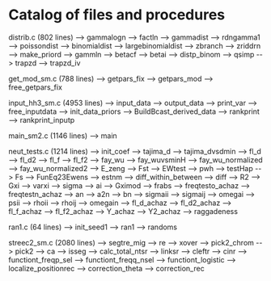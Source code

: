 # Catalog of files and procedures

distrib.c (802 lines)
    --> gammalogn
    --> factln
    --> gammadist
    --> rdngamma1
    --> poissondist
    --> binomialdist
    --> largebinomialdist
    --> zbranch
    --> zriddrn
    --> make_priord
    --> gammln
    --> betacf
    --> betai
    --> distp_binom
    --> qsimp
    --> trapzd
    --> trapzd_iv

get_mod_sm.c (788 lines)
    --> getpars_fix
    --> getpars_mod
    --> free_getpars_fix

input_hh3_sm.c (4953 lines)
    --> input_data
    --> output_data
    --> print_var
    --> free_inputdata
    --> init_data_priors
    --> BuildBcast_derived_data
    --> rankprint
    --> rankprint_inputp

main_sm2.c (1146 lines)
    --> main

neut_tests.c (1214 lines)
    --> init_coef
    --> tajima_d
    --> tajima_dvsdmin
    --> fl_d
    --> fl_d2
    --> fl_f
    --> fl_f2
    --> fay_wu
    --> fay_wuvsminH
    --> fay_wu_normalized
    --> fay_wu_normalized2
    --> E_zeng
    --> Fst
    --> EWtest
    --> pwh
    --> testHap
    --> Fs
    --> FunEq23Ewens
    --> estnm
    --> diff_within_between
    --> diff
    --> R2
    --> Gxi
    --> varxi
    --> sigma
    --> ai
    --> Gximod
    --> frabs
    --> freqtesto_achaz
    --> freqtestn_achaz
    --> an
    --> a2n
    --> bn
    --> sigmaii
    --> sigmaij
    --> omegai
    --> psii
    --> rhoii
    --> rhoij
    --> omegain
    --> fl_d_achaz
    --> fl_d2_achaz
    --> fl_f_achaz
    --> fl_f2_achaz
    --> Y_achaz
    --> Y2_achaz
    --> raggadeness

ran1.c (64 lines)
    --> init_seed1
    --> ran1
    --> randoms

streec2_sm.c (2080 lines)
    --> segtre_mig
    --> re
    --> xover
    --> pick2_chrom
    --> pick2
    --> ca
    --> isseg
    --> calc_total_ntsr
    --> linksr
    --> cleftr
    --> cinr
    --> functiont_freqp_sel
    --> functiont_freqq_nsel
    --> functiont_logistic
    --> localize_positionrec
    --> correction_theta
    --> correction_rec